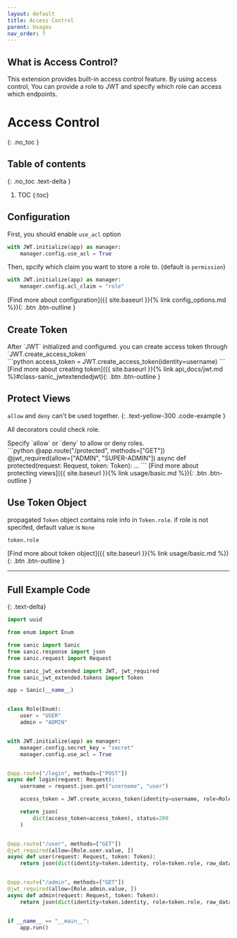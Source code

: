 ```yaml
---
layout: default
title: Access Control
parent: Usages
nav_order: 7
---
```


## What is Access Control?
This extension provides built-in access control feature. By using access control, You can provide a role to JWT and specify which role can access which endpoints.

# Access Control
{: .no_toc }

## Table of contents
{: .no_toc .text-delta }

1. TOC
{:toc}


## Configuration

First, you should enable `use_acl` option

```python
with JWT.initialize(app) as manager:
    manager.config.use_acl = True
```

Then, spcify which claim you want to store a role to. (default is `permission`)

```python
with JWT.initialize(app) as manager:
    manager.config.acl_claim = "role"
```

[Find more about configuration]({{ site.baseurl }}{% link config_options.md %}){: .btn .btn-outline }

## Create Token

<div class="code-example" markdown="1">
After `JWT` initialized and configured. you can create access token through `JWT.create_access_token`
</div>
```python
access_token = JWT.create_access_token(identity=username)
```
[Find more about creating token]({{ site.baseurl }}{% link api_docs/jwt.md %}#class-sanic_jwtextendedjwt){: .btn .btn-outline }

## Protect Views

`allow` and `deny` can't be used together.
{: .text-yellow-300 .code-example }

All decorators could check role.

<div class="code-example" markdown="1">
Specify `allow` or `deny` to allow or deny roles.
</div>
```python
@app.route("/protected", methods=["GET"])
@jwt_required(allow=["ADMIN", "SUPER-ADMIN"])
async def protected(request: Request, token: Token):
    ...
```
[Find more about protecting views]({{ site.baseurl }}{% link usage/basic.md %}){: .btn .btn-outline }

## Use Token Object

propagated `Token` object contains role info in `Token.role`. if role is not specifed, default value is `None` 

```python
token.role
```

[Find more about token object]({{ site.baseurl }}{% link usage/basic.md %}){: .btn .btn-outline }


---

## Full Example Code
{: .text-delta}


```python
import uuid

from enum import Enum

from sanic import Sanic
from sanic.response import json
from sanic.request import Request

from sanic_jwt_extended import JWT, jwt_required
from sanic_jwt_extended.tokens import Token

app = Sanic(__name__)


class Role(Enum):
    user = "USER"
    admin = "ADMIN"


with JWT.initialize(app) as manager:
    manager.config.secret_key = "secret"
    manager.config.use_acl = True


@app.route("/login", methods=["POST"])
async def login(request: Request):
    username = request.json.get("username", "user")

    access_token = JWT.create_access_token(identity=username, role=Role.user.value)

    return json(
        dict(access_token=access_token), status=200
    )


@app.route("/user", methods=["GET"])
@jwt_required(allow=[Role.user.value, ])
async def user(request: Request, token: Token):
    return json(dict(identity=token.identity, role=token.role, raw_data=token.raw_data, exp=str(token.exp)))


@app.route("/admin", methods=["GET"])
@jwt_required(allow=[Role.admin.value, ])
async def admin(request: Request, token: Token):
    return json(dict(identity=token.identity, role=token.role, raw_data=token.raw_data, exp=str(token.exp)))


if __name__ == "__main__":
    app.run()
```